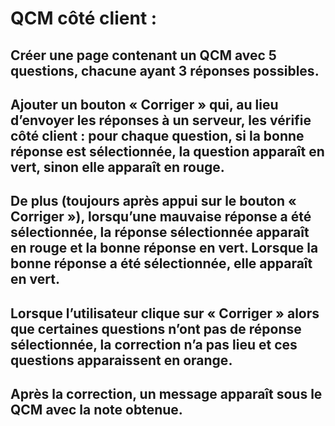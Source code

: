 # QCM côté client :
## Créer une page contenant un QCM avec 5 questions, chacune ayant 3 réponses possibles.
## Ajouter un bouton « Corriger » qui, au lieu d’envoyer les réponses à un serveur, les vérifie côté client : pour chaque question, si la bonne réponse est sélectionnée, la question apparaît en vert, sinon elle apparaît en rouge.
## De plus (toujours après appui sur le bouton « Corriger »), lorsqu’une mauvaise réponse a été sélectionnée, la réponse sélectionnée apparaît en rouge et la bonne réponse en vert. Lorsque la bonne réponse a été sélectionnée, elle apparaît en vert.
## Lorsque l’utilisateur clique sur « Corriger » alors que certaines questions n’ont pas de réponse sélectionnée, la correction n’a pas lieu et ces questions apparaissent en orange.
## Après la correction, un message apparaît sous le QCM avec la note obtenue.
